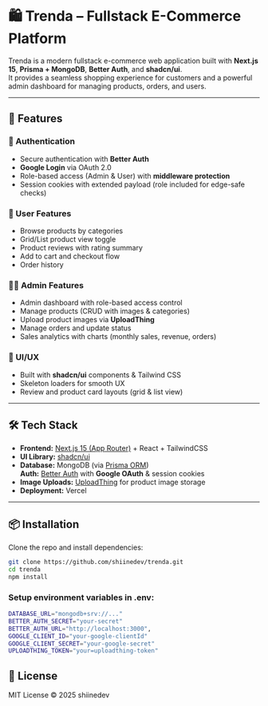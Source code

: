 # 🛍️ Trenda – Fullstack E-Commerce Platform  

Trenda is a modern fullstack e-commerce web application built with **Next.js 15**, **Prisma + MongoDB**, **Better Auth**, and **shadcn/ui**.  
It provides a seamless shopping experience for customers and a powerful admin dashboard for managing products, orders, and users.  

---

## 🚀 Features  

### 👤 Authentication  
- Secure authentication with **Better Auth** 
- **Google Login** via OAuth 2.0  
- Role-based access (Admin & User) with **middleware protection**  
- Session cookies with extended payload (role included for edge-safe checks)  

### 🛒 User Features  
- Browse products by categories  
- Grid/List product view toggle  
- Product reviews with rating summary  
- Add to cart and checkout flow  
- Order history  

### 🧑‍💻 Admin Features  
- Admin dashboard with role-based access control  
- Manage products (CRUD with images & categories)  
- Upload product images via **UploadThing** 
- Manage orders and update status  
- Sales analytics with charts (monthly sales, revenue, orders)  

### 🎨 UI/UX  
- Built with **shadcn/ui** components & Tailwind CSS  
- Skeleton loaders for smooth UX  
- Review and product card layouts (grid & list view)  

---

## 🛠️ Tech Stack  

- **Frontend:** [Next.js 15 (App Router)](https://nextjs.org/) + React + TailwindCSS  
- **UI Library:** [shadcn/ui](https://ui.shadcn.com/)  
- **Database:** MongoDB (via [Prisma ORM](https://www.prisma.io/))  
**Auth:** [Better Auth](https://better-auth.com/) with **Google OAuth** & session cookies  
- **Image Uploads:** [UploadThing](https://uploadthing.com/) for product image storage  
- **Deployment:** Vercel  

---

## 📦 Installation  

Clone the repo and install dependencies:  

```bash
git clone https://github.com/shiinedev/trenda.git
cd trenda
npm install  
```

### Setup environment variables in **.env**:
```bash
DATABASE_URL="mongodb+srv://..."
BETTER_AUTH_SECRET="your-secret"
BETTER_AUTH_URL="http://localhost:3000",
GOOGLE_CLIENT_ID="your-google-clientId"
GOOGLE_CLIENT_SECRET="your-google-secret"
UPLOADTHING_TOKEN="your=uploadthing-token"
```


## 📜 License

MIT License © 2025 shiinedev
